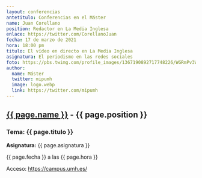 ```yaml
---
layout: conferencias
antetitulo: Conferencias en el Máster
name: Juan Corellano
position: Redactor en La Media Inglesa
enlace: https://twitter.com/CorellanoJuan
fecha: 17 de marzo de 2021
hora: 18:00 pm
titulo: El vídeo en directo en La Media Inglesa
asignatura: El periodismo en las redes sociales
foto: https://pbs.twimg.com/profile_images/1367190892717748226/WGRmPv3W_400x400.jpg
author:
  name: Máster
  twitter: mipumh
  image: logo.webp
  link: https://twitter.com/mipumh
---
```


<h2><a href="{{ page.enlace }}">{{ page.name }}</a> - {{ page.position }}</h2>
<h3>Tema: {{ page.titulo }}</h3>
<p><strong>Asignatura:</strong> {{ page.asignatura }}</p>
<p>{{ page.fecha }} a las {{ page.hora }}</p>
<p>Acceso: <a href="https://campus.umh.es/">https://campus.umh.es/</a>
<img src="{{ page.foto }}" alt="" class="img-fluid img-rounded">
